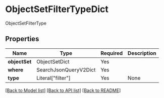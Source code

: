 # ObjectSetFilterTypeDict

ObjectSetFilterType

## Properties
| Name | Type | Required | Description |
| ------------ | ------------- | ------------- | ------------- |
**objectSet** | ObjectSetDict | Yes |  |
**where** | SearchJsonQueryV2Dict | Yes |  |
**type** | Literal["filter"] | Yes | None |


[[Back to Model list]](../../../README.md#models-v1-link) [[Back to API list]](../../../README.md#documentation-for-api-endpoints) [[Back to README]](../../../README.md)
